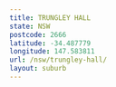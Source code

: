 ```yaml
---
title: TRUNGLEY HALL
state: NSW
postcode: 2666
latitude: -34.487779
longitude: 147.583811
url: /nsw/trungley-hall/
layout: suburb
---
```

